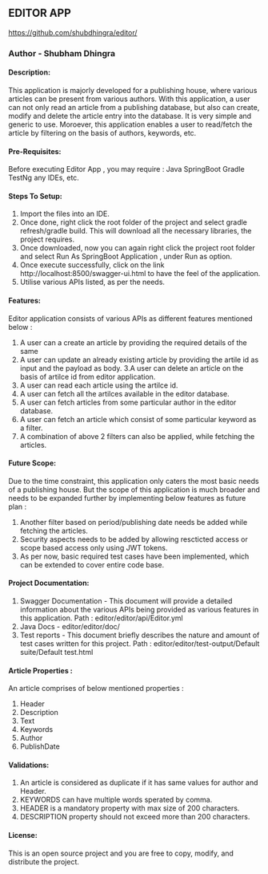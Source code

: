 ## EDITOR APP
https://github.com/shubdhingra/editor/
### Author - Shubham Dhingra

#### Description:
This application is majorly developed for a publishing house, where various articles can be present from various authors.
With this application, a user can not only read an article from a publishing database, but also can create, modify and delete the article entry into the database.
It is very simple and generic to use. Moroever, this application enables a user to read/fetch the article by filtering on the basis of authors, keywords, etc.

#### Pre-Requisites:
Before executing Editor App , you may require :
Java
SpringBoot
Gradle
TestNg
any IDEs, etc.

#### Steps To Setup:
1. Import the files into an IDE.
2. Once done, right click the root folder of the project and select gradle refresh/gradle build. This will download all the necessary libraries, the project requires.
3. Once downloaded, now you can again right click the project root folder and select Run As SpringBoot Application , under Run as option.
4. Once execute successfully, click on the link http://localhost:8500/swagger-ui.html to have the feel of the application.
5. Utilise various APIs listed, as per the needs.

#### Features:
Editor application consists of various APIs as different features mentioned below :
1.  A user can a create an article by providing the required details of the same
2. A user can update an already existing article by providing the artile id as input and the payload as body.
3.A user can delete an article on the basis of artilce id from editor application.
4. A user can read each article using the artilce id.
5.  A user can fetch all the artilces available in the editor database.
6. A user can fetch articles from some particular author in the editor database.
7. A user can fetch an article which consist of some particular keyword as a filter.
8. A combination of above 2 filters can also be applied, while fetching the articles.

#### Future Scope:
Due to the time constraint, this application only caters the most basic needs of a publishing house.
But the scope of this application is much broader and needs to be expanded further by implementing below features as future plan :
1.  Another filter based on period/publishing date needs be added while fetching the articles.
2. Security aspects needs to be added by allowing rescticted access or scope based access only using JWT tokens. 
3. As per now, basic required test cases have been implemented, which can be extended to cover entire code base.

#### Project Documentation:
1. Swagger Documentation - This document will provide a detailed information about the various APIs being provided as various features in       this application.
Path : editor/editor/api/Editor.yml
2. Java Docs - editor/editor/doc/
3. Test reports - This document briefly describes the nature and amount of test cases written for this project.
Path : editor/editor/test-output/Default suite/Default test.html

#### Article Properties :
An article comprises of below mentioned properties :
1. Header
2. Description
3. Text
4. Keywords
5. Author
6. PublishDate

#### Validations:
1. An article is considered as duplicate if it has same values for author and Header.
2. KEYWORDS can have multiple words sperated by comma.
3. HEADER is a mandatory property with max size of 200 characters.
4. DESCRIPTION property should not exceed more than 200 characters.

#### License:
This is an open source project and you are free to copy, modify, and distribute the project.

